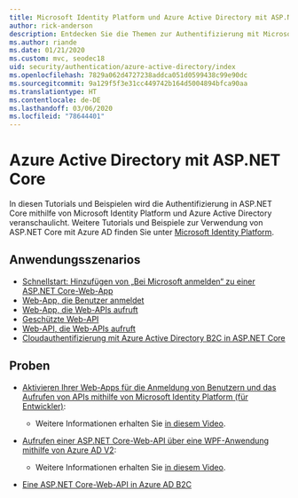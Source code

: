 ```yaml
---
title: Microsoft Identity Platform und Azure Active Directory mit ASP.NET Core
author: rick-anderson
description: Entdecken Sie die Themen zur Authentifizierung mit Microsoft Identity Platform, Azure Active Directory für Web-Apps und APIs in ASP.NET Core.
ms.author: riande
ms.date: 01/21/2020
ms.custom: mvc, seodec18
uid: security/authentication/azure-active-directory/index
ms.openlocfilehash: 7829a062d4727238addca051d0599438c99e90dc
ms.sourcegitcommit: 9a129f5f3e31cc449742b164d5004894bfca90aa
ms.translationtype: HT
ms.contentlocale: de-DE
ms.lasthandoff: 03/06/2020
ms.locfileid: "78644401"
---
```

# <a name="azure-active-directory-with-aspnet-core"></a>Azure Active Directory mit ASP.NET Core

In diesen Tutorials und Beispielen wird die Authentifizierung in ASP.NET Core mithilfe von Microsoft Identity Platform und Azure Active Directory veranschaulicht. Weitere Tutorials und Beispiele zur Verwendung von ASP.NET Core mit Azure AD finden Sie unter [Microsoft Identity Platform](/azure/active-directory/develop/).

## <a name="application-scenarios"></a>Anwendungsszenarios

* [Schnellstart: Hinzufügen von „Bei Microsoft anmelden“ zu einer ASP.NET Core-Web-App](/azure/active-directory/develop/quickstart-v2-aspnet-core-webapp)
* [Web-App, die Benutzer anmeldet](/azure/active-directory/develop/scenario-web-app-sign-user-overview?tabs=aspnetcore)
* [Web-App, die Web-APIs aufruft](/azure/active-directory/develop/scenario-web-app-call-api-overview)
* [Geschützte Web-API](/azure/active-directory/develop/scenario-protected-web-api-overview)
* [Web-API, die Web-APIs aufruft](/azure/active-directory/develop/scenario-web-api-call-api-overview)
* [Cloudauthentifizierung mit Azure Active Directory B2C in ASP.NET Core](xref:security/authentication/azure-ad-b2c)

## <a name="samples"></a>Proben

* [Aktivieren Ihrer Web-Apps für die Anmeldung von Benutzern und das Aufrufen von APIs mithilfe von Microsoft Identity Platform (für Entwickler)](/samples/azure-samples/active-directory-aspnetcore-webapp-openidconnect-v2/enable-webapp-signin/): 
  * Weitere Informationen erhalten Sie [in diesem Video](https://channel9.msdn.com/Events/Build/2018/THR5001).

* [Aufrufen einer ASP.NET Core-Web-API über eine WPF-Anwendung mithilfe von Azure AD V2](/samples/azure-samples/active-directory-dotnet-native-aspnetcore-v2/calling-an-aspnet-core-web-api-from-a-wpf-application-using-azure-ad-v2/): 
  * Weitere Informationen erhalten Sie [in diesem Video](https://channel9.msdn.com/Events/Build/2018/THR5000).

* [Eine ASP.NET Core-Web-API in Azure AD B2C](https://azure.microsoft.com/resources/samples/active-directory-b2c-dotnetcore-webapi/)

